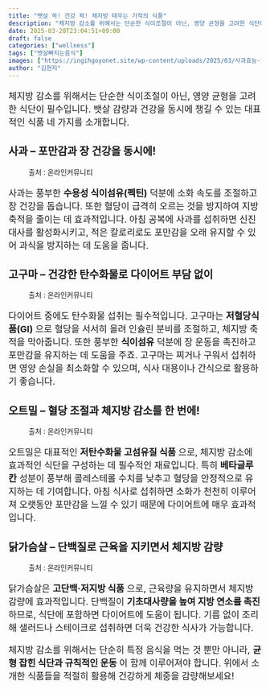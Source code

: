 ```yaml
---
title: "뱃살 쏙! 건강 꽉! 체지방 태우는 기적의 식품"
description: "체지방 감소를 위해서는 단순한 식이조절이 아닌, 영양 균형을 고려한 식단이 필수입니다. 뱃살 감량과 건강을 동시에 챙길 수 있는 대표적인 식품 네 가지를 소개합니다."
date: 2025-03-20T23:04:51+09:00
draft: false
categories: ["wellness"]
tags: ["뱃살빠지는음식"]
images: ["https://ingihgoyonet.site/wp-content/uploads/2025/03/사과효능-1024x576.jpg", "https://ingihgoyonet.site/wp-content/uploads/2025/03/고구마효능-1024x577.jpg", "https://ingihgoyonet.site/wp-content/uploads/2025/03/오트밀효능-683x1024.jpg", "https://ingihgoyonet.site/wp-content/uploads/2025/03/닭가슴살효능-1024x683.jpg"]
author: "김현지"
---
```


<p style="font-size:18px">체지방 감소를 위해서는 단순한 식이조절이 아닌, 영양 균형을 고려한 식단이 필수입니다. 뱃살 감량과 건강을 동시에 챙길 수 있는 대표적인 식품 네 가지를 소개합니다.</p> <h2 >사과 – 포만감과 장 건강을 동시에!</h2> <figure ><img src="https://ingihgoyonet.site/wp-content/uploads/2025/03/사과효능-1024x576.jpg" alt="" style="aspect-ratio:16/9;object-fit:cover"/><figcaption >출처 : 온라인커뮤니티</figcaption></figure> <p style="font-size:18px">사과는 풍부한 <strong>수용성 식이섬유(펙틴)</strong> 덕분에 소화 속도를 조절하고 장 건강을 돕습니다. 또한 혈당이 급격히 오르는 것을 방지하여 지방 축적을 줄이는 데 효과적입니다. 아침 공복에 사과를 섭취하면 신진대사를 활성화시키고, 적은 칼로리로도 포만감을 오래 유지할 수 있어 과식을 방지하는 데 도움을 줍니다.</p> <h2 >고구마 – 건강한 탄수화물로 다이어트 부담 없이</h2> <figure ><img src="https://ingihgoyonet.site/wp-content/uploads/2025/03/고구마효능-1024x577.jpg" alt="" style="aspect-ratio:16/9;object-fit:cover"/><figcaption >출처 : 온라인커뮤니티</figcaption></figure> <p style="font-size:18px">다이어트 중에도 탄수화물 섭취는 필수적입니다. 고구마는 <strong>저혈당식품(GI)</strong> 으로 혈당을 서서히 올려 인슐린 분비를 조절하고, 체지방 축적을 막아줍니다. 또한 풍부한 <strong>식이섬유</strong> 덕분에 장 운동을 촉진하고 포만감을 유지하는 데 도움을 주죠. 고구마는 찌거나 구워서 섭취하면 영양 손실을 최소화할 수 있으며, 식사 대용이나 간식으로 활용하기 좋습니다.</p> <h2 >오트밀 – 혈당 조절과 체지방 감소를 한 번에!</h2> <figure ><img src="https://ingihgoyonet.site/wp-content/uploads/2025/03/오트밀효능-683x1024.jpg" alt="" style="aspect-ratio:16/9;object-fit:cover"/><figcaption >출처 : 온라인커뮤니티</figcaption></figure> <p style="font-size:18px">오트밀은 대표적인 <strong>저탄수화물 고섬유질 식품</strong> 으로, 체지방 감소에 효과적인 식단을 구성하는 데 필수적인 재료입니다. 특히 <strong>베타글루칸</strong> 성분이 풍부해 콜레스테롤 수치를 낮추고 혈당을 안정적으로 유지하는 데 기여합니다. 아침 식사로 섭취하면 소화가 천천히 이루어져 오랫동안 포만감을 느낄 수 있기 때문에 다이어트에 매우 효과적입니다.</p> <h2 >닭가슴살 – 단백질로 근육을 지키면서 체지방 감량</h2> <figure ><img src="https://ingihgoyonet.site/wp-content/uploads/2025/03/닭가슴살효능-1024x683.jpg" alt="" style="aspect-ratio:16/9;object-fit:cover"/><figcaption >출처 : 온라인커뮤니티</figcaption></figure> <p style="font-size:18px">닭가슴살은 <strong>고단백·저지방 식품</strong> 으로, 근육량을 유지하면서 체지방 감량에 효과적입니다. 단백질이 <strong>기초대사량을 높여 지방 연소를 촉진</strong> 하므로, 식단에 포함하면 다이어트에 도움이 됩니다. 기름 없이 조리해 샐러드나 스테이크로 섭취하면 더욱 건강한 식사가 가능합니다.</p> <p style="font-size:18px">체지방 감소를 위해서는 단순히 특정 음식을 먹는 것 뿐만 아니라, <strong>균형 잡힌 식단과 규칙적인 운동</strong> 이 함께 이루어져야 합니다. 위에서 소개한 식품들을 적절히 활용해 건강하게 체중을 감량해보세요!</p>